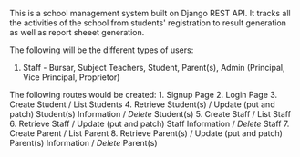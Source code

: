 This is a school management system built on Django REST API.
It tracks all the activities of the school from students'
registration to result generation as well as report sheeet
generation.

The following will be the different types of users:
1. Staff - Bursar, Subject Teachers, Student, Parent(s), Admin (Principal, Vice Principal, Proprietor)

The following routes would be created:
    1. Signup Page
    2. Login Page
    3. Create Student / List Students
    4. Retrieve Student(s) / Update (put and patch) Student(s) Information / *Delete* Student(s)
    5. Create Staff / List Staff
    6. Retrieve Staff / Update (put and patch) Staff Information / *Delete* Staff
    7. Create Parent / List Parent
    8. Retrieve Parent(s) / Update (put and patch) Parent(s) Information / *Delete* Parent(s)
